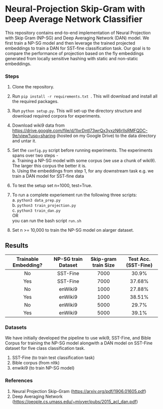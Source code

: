 # Neural-Projection Skip-Gram with Deep Average Network Classifier

This repository contains end-to-end implementation of Neural Projection with Skip Gram (NP-SG) and Deep Averaging Network (DAN) model. We first train a NP-SG model and then leverage the trained projected embeddings to train a DAN for SST-fine classification task. Our goal is to compare the performance of projection based on the fly embeddings generated from locally sensitive hashing with static and non-static embeddings.

### Steps


1. Clone the repository.

2. Run `pip install -r requirements.txt `. This will download and install all the required packages.

3. Run `python setup.py`. This will set-up the directory structure and download required corpora for experiments.

4. Download wiki9 data from https://drive.google.com/file/d/1IxrDntl73wrQx3yxzN6rIIsRMFQDC-9e/view?usp=sharing (hosted on my Google Drive) to the data directory and untar it. 

4. Set the `config.py` script before running experiments. The experiments spans over two steps - \
  a. Training a NP-SG model with some corpus (we use a chunk of wiki9). The larger this corpus the better it is.\
  b. Using the embeddings from step 1, for any downstream task e.g. we train a DAN model for SST-fine data
  
5. To test the setup set n=1000, test=True. 

6. To run a complete experiement run the following three scripts:\
  a. `python3 data_prep.py`\
  b. `python3 train_projection.py`\
  c. `python3 train_dan.py` \
  OR \
  you can run the bash script `run.sh` 
  
7. Set n >= 10,000 to train the NP-SG model on alarger dataset.



## Results

| Trainable Embedding? | NP-SG train Dataset | Skip-gram train Size | Test Acc. (SST-Fine) |
| :---: | :---: | :---: | :---: | 
| No | SST-Fine | 7000 | 30.9% |
| Yes | SST-Fine | 7000 | 37.68% |
| No | enWiki9 | 1000 | 27.88% | 
| Yes | enWiki9 | 1000 | 38.51% | 
| No | enWiki9 | 5000 | 29.7% |
| Yes | enWiki9 | 5000 | 39.1% |


### Datasets

We have initially developed the pipeline to use wiki9, SST-Fine, and Bible Corpus for training the NP-SG model alongwith a DAN model on SST-Fine dataset for five class classification task.

1. SST-Fine (to train test classification task)
2. Bible corpus (from nltk)
3. enwiki9 (to train NP-SG model)

### References

1. Neural Projection Skip-Gram (https://arxiv.org/pdf/1906.01605.pdf)
2. Deep Averaging Network (https://people.cs.umass.edu/~miyyer/pubs/2015_acl_dan.pdf)
